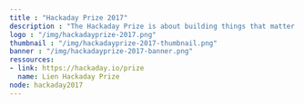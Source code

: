 ```yaml
---
title : "Hackaday Prize 2017"
description : "The Hackaday Prize is about building things that matter. The second entry this year is the 'Internet of usefull Things' which a good apportunity for the DAISEE project for instance to jump in."
logo : "/img/hackadayprize-2017.png"
thumbnail : "/img/hackadayprize-2017-thumbnail.png"
banner : "/img/hackadayprize-2017-banner.png"
ressources:
- link: https://hackaday.io/prize
  name: Lien Hackaday Prize
node: hackaday2017
---
```

